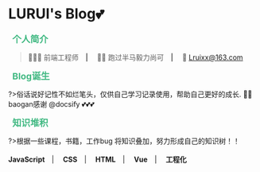 #  LURUI's Blog💕

<div style="margin: 8px;font-size:18px;font-weight:700; color:#42b983;">个人简介</div>

> 👩🏻‍💻 前端工程师　**|** 　💪🏻 跑过半马毅力尚可　**|** 　📧 Lruixx@163.com

<div style="margin: 8px;font-size:18px;font-weight:700; color:#42b983;">Blog诞生</div>

?>俗话说好记性不如烂笔头，仅供自己学习记录使用，帮助自己更好的成长.
🎉🎉baogan感谢 @docsify 💕💕💕

<div style="margin: 8px;font-size:18px;font-weight:700; color:#42b983;">知识堆积</div>

?>根据一些课程，书籍，工作bug 将知识叠加，努力形成自己的知识树！！<br/><br/>  **JavaScript**　| 　**CSS**　| 　**HTML**　| 　**Vue**　| 　**工程化**




